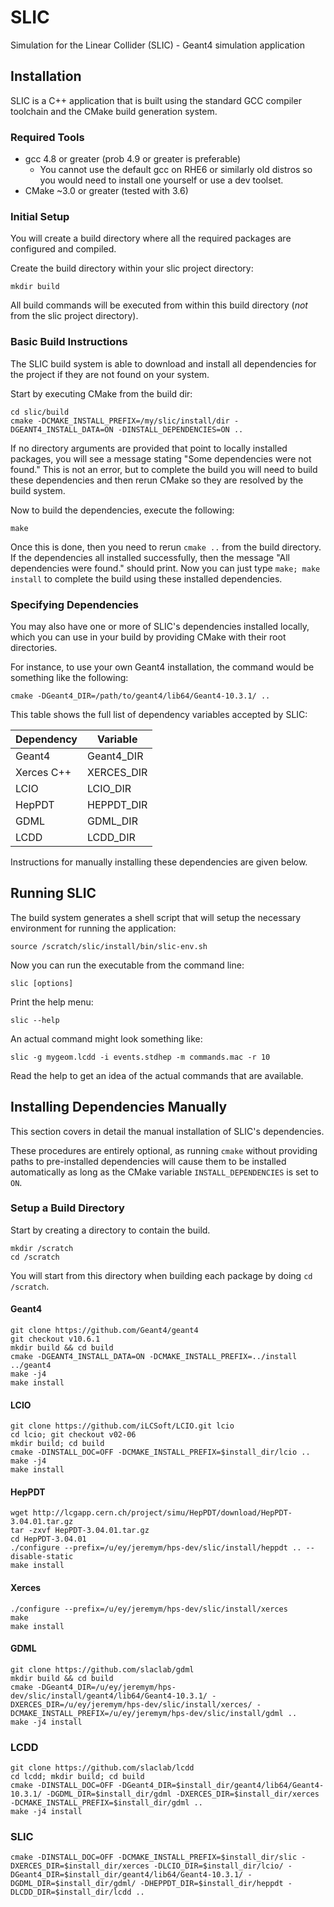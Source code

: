 # SLIC

Simulation for the Linear Collider (SLIC) - Geant4 simulation application

## Installation

SLIC is a C++ application that is built using the standard GCC compiler toolchain and the CMake build generation system.

### Required Tools

* gcc 4.8 or greater (prob 4.9 or greater is preferable)
    * You cannot use the default gcc on RHE6 or similarly old distros so you would need to install one yourself or use a dev toolset.
* CMake ~3.0 or greater (tested with 3.6)

### Initial Setup

You will create a build directory where all the required packages are configured and compiled.

Create the build directory within your slic project directory:

```
mkdir build
```

All build commands will be executed from within this build directory (*not* from the slic project directory).

### Basic Build Instructions

The SLIC build system is able to download and install all dependencies for the project if they are not found on your system.

Start by executing CMake from the build dir:

```
cd slic/build
cmake -DCMAKE_INSTALL_PREFIX=/my/slic/install/dir -DGEANT4_INSTALL_DATA=ON -DINSTALL_DEPENDENCIES=ON ..
```

If no directory arguments are provided that point to locally installed packages, you will see a message stating "Some dependencies were not found."  This is not an error, but to complete the build you will need to build these dependencies and then rerun CMake so they are resolved by the build system.

Now to build the dependencies, execute the following:

```
make
```

Once this is done, then you need to rerun `cmake ..` from the build directory.  If the dependencies all installed successfully, then the message "All dependencies were found." should print.  Now you can just type `make; make install` to complete the build using these installed dependencies.

### Specifying Dependencies

You may also have one or more of SLIC's dependencies installed locally, which you can use in your build by providing CMake with their root directories.

For instance, to use your own Geant4 installation, the command would be something like the following:

```
cmake -DGeant4_DIR=/path/to/geant4/lib64/Geant4-10.3.1/ ..
```

This table shows the full list of dependency variables accepted by SLIC:

| Dependency | Variable    |
| ---------- | ----------- |
| Geant4     | Geant4_DIR  |
| Xerces C++ | XERCES_DIR  |
| LCIO       | LCIO_DIR    |
| HepPDT     | HEPPDT_DIR  |
| GDML       | GDML_DIR    |
| LCDD       | LCDD_DIR    |

Instructions for manually installing these dependencies are given below.

## Running SLIC

The build system generates a shell script that will setup the necessary environment for running the application:

```
source /scratch/slic/install/bin/slic-env.sh
```

Now you can run the executable from the command line:

```
slic [options]
```

Print the help menu:

```
slic --help
```

An actual command might look something like:

```
slic -g mygeom.lcdd -i events.stdhep -m commands.mac -r 10
```

Read the help to get an idea of the actual commands that are available.


## Installing Dependencies Manually

This section covers in detail the manual installation of SLIC's dependencies.  

These procedures are entirely optional, as running `cmake` without providing paths to pre-installed dependencies will cause them to be installed automatically as long as the CMake variable `INSTALL_DEPENDENCIES` is set to `ON`.

### Setup a Build Directory

Start by creating a directory to contain the build.

```
mkdir /scratch
cd /scratch
```

You will start from this directory when building each package by doing `cd /scratch`.

#### Geant4

```
git clone https://github.com/Geant4/geant4
git checkout v10.6.1
mkdir build && cd build
cmake -DGEANT4_INSTALL_DATA=ON -DCMAKE_INSTALL_PREFIX=../install ../geant4
make -j4
make install
```

#### LCIO

```
git clone https://github.com/iLCSoft/LCIO.git lcio
cd lcio; git checkout v02-06
mkdir build; cd build
cmake -DINSTALL_DOC=OFF -DCMAKE_INSTALL_PREFIX=$install_dir/lcio ..
make -j4
make install
```

#### HepPDT

```
wget http://lcgapp.cern.ch/project/simu/HepPDT/download/HepPDT-3.04.01.tar.gz
tar -zxvf HepPDT-3.04.01.tar.gz
cd HepPDT-3.04.01
./configure --prefix=/u/ey/jeremym/hps-dev/slic/install/heppdt .. --disable-static
make install
```

#### Xerces

```
./configure --prefix=/u/ey/jeremym/hps-dev/slic/install/xerces
make
make install
```

#### GDML

```
git clone https://github.com/slaclab/gdml
mkdir build && cd build
cmake -DGeant4_DIR=/u/ey/jeremym/hps-dev/slic/install/geant4/lib64/Geant4-10.3.1/ -DXERCES_DIR=/u/ey/jeremym/hps-dev/slic/install/xerces/ -DCMAKE_INSTALL_PREFIX=/u/ey/jeremym/hps-dev/slic/install/gdml ..
make -j4 install
```

### LCDD

```
git clone https://github.com/slaclab/lcdd
cd lcdd; mkdir build; cd build
cmake -DINSTALL_DOC=OFF -DGeant4_DIR=$install_dir/geant4/lib64/Geant4-10.3.1/ -DGDML_DIR=$install_dir/gdml -DXERCES_DIR=$install_dir/xerces -DCMAKE_INSTALL_PREFIX=$install_dir/gdml ..
make -j4 install
```

### SLIC

```
cmake -DINSTALL_DOC=OFF -DCMAKE_INSTALL_PREFIX=$install_dir/slic -DXERCES_DIR=$install_dir/xerces -DLCIO_DIR=$install_dir/lcio/ -DGeant4_DIR=$install_dir/geant4/lib64/Geant4-10.3.1/ -DGDML_DIR=$install_dir/gdml/ -DHEPPDT_DIR=$install_dir/heppdt -DLCDD_DIR=$install_dir/lcdd ..
```

